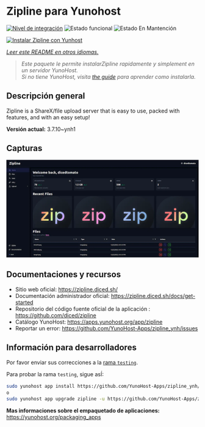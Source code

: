 <!--
Este archivo README esta generado automaticamente<https://github.com/YunoHost/apps/tree/master/tools/readme_generator>
No se debe editar a mano.
-->

# Zipline para Yunohost

[![Nivel de integración](https://dash.yunohost.org/integration/zipline.svg)](https://ci-apps.yunohost.org/ci/apps/zipline/) ![Estado funcional](https://ci-apps.yunohost.org/ci/badges/zipline.status.svg) ![Estado En Mantención](https://ci-apps.yunohost.org/ci/badges/zipline.maintain.svg)

[![Instalar Zipline con Yunhost](https://install-app.yunohost.org/install-with-yunohost.svg)](https://install-app.yunohost.org/?app=zipline)

*[Leer este README en otros idiomas.](./ALL_README.md)*

> *Este paquete le permite instalarZipline rapidamente y simplement en un servidor YunoHost.*  
> *Si no tiene YunoHost, visita [the guide](https://yunohost.org/install) para aprender como instalarla.*

## Descripción general

Zipline is a ShareX/file upload server that is easy to use, packed with features, and with an easy setup! 

**Versión actual:** 3.7.10~ynh1

## Capturas

![Captura de Zipline](./doc/screenshots/screenshot.png)

## Documentaciones y recursos

- Sitio web oficial: <https://zipline.diced.sh/>
- Documentación administrador oficial: <https://zipline.diced.sh/docs/get-started>
- Repositorio del código fuente oficial de la aplicación : <https://github.com/diced/zipline>
- Catálogo YunoHost: <https://apps.yunohost.org/app/zipline>
- Reportar un error: <https://github.com/YunoHost-Apps/zipline_ynh/issues>

## Información para desarrolladores

Por favor enviar sus correcciones a la [rama `testing`](https://github.com/YunoHost-Apps/zipline_ynh/tree/testing).

Para probar la rama `testing`, sigue asÍ:

```bash
sudo yunohost app install https://github.com/YunoHost-Apps/zipline_ynh/tree/testing --debug
o
sudo yunohost app upgrade zipline -u https://github.com/YunoHost-Apps/zipline_ynh/tree/testing --debug
```

**Mas informaciones sobre el empaquetado de aplicaciones:** <https://yunohost.org/packaging_apps>
